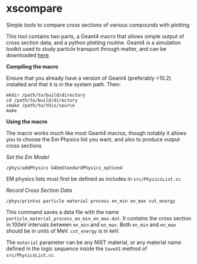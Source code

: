 # xscompare

Simple tools to compare cross sections of various compounds with plotting

This tool contains two parts, a Geant4 macro that allows simple output
of cross section data, and a python plotting routine.
Geant4 is a simulation toolkit used to study particle transport through
matter, and can be downloaded [here](http://www.geant4.cern.ch/).

**Compiling the macro**

Ensure that you already have a version of Geant4 (preferably >10.2) installed
and that it is in the system path. Then:
```
mkdir /path/to/build/directory
cd /path/to/build/directory
cmake /path/to/this/source
make
```

**Using the macro**

The macro works much like most Geant4 macros, though notably it allows you to
choose the Em Physics list you want, and also to produce output cross sections

_Set the Em Model_
```
/phys/addPhysics G4EmStandardPhysics_option4
```
EM physics lists must first be defined as includes in `src/PhysicsList.cc`

_Record Cross Section Data_
```
/phys/printxs particle material process en_min en_max cut_energy
```
This command saves a data file with the name
`particle_material_process_en_min_en_max.dat`. It contains the cross section in
100eV intervals between `en_min` and `en_max`. Both `en_min` and `en_max` should be in units of MeV. `cut_energy` is in keV.

The `material` parameter can be any NIST material, or any material name defined
in the logic sequence inside the `SaveXS` method of `src/PhysicsList.cc`.

